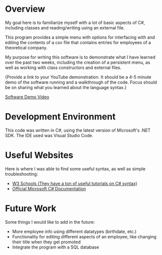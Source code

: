 # Overview

My goal here is to familiarize myself with a lot of basic aspects of C#, including classes and reading/writing using an external file.

This program provides a simple menu with options for interfacing with and editing the contents of a csv file that contains entries for employees of a theoretical company.

My purpose for writing this software is to demonstrate what I have learned over the past two weeks, including the creation of a persistent menu, as well as working with class constructors and external files.

{Provide a link to your YouTube demonstration. It should be a 4-5 minute demo of the software running and a walkthrough of the code. Focus should be on sharing what you learned about the language syntax.}

[Software Demo Video](http://youtube.link.goes.here)

# Development Environment

This code was written in C#, using the latest version of Microsoft's .NET SDK. The IDE used was Visual Studio Code.

# Useful Websites

Here is where I was able to find some useful syntax, as well as simple troubleshooting:

- [W3 Schools (They have a ton of useful tutorials on C# syntax)](https://www.w3schools.com/cs/index.php)
- [Official Microsoft C# Documentation](https://learn.microsoft.com/en-us/dotnet/csharp/)

# Future Work

Some things I would like to add in the future:

- More employee info using different datatypes (birthdate, etc.)
- Functionality for editing different aspects of an employee, like changing their title when they get promoted
- Integrate the program with a SQL database